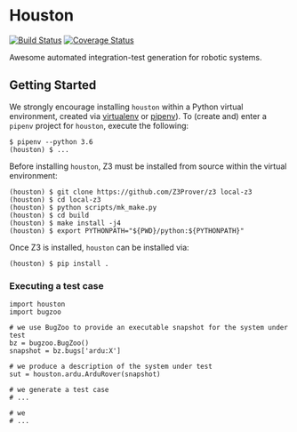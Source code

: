 # Houston

[![Build Status](https://travis-ci.org/squaresLab/Houston.svg?branch=master)](https://travis-ci.org/squaresLab/Houston)
[![Coverage Status](https://coveralls.io/repos/github/squaresLab/Houston/badge.svg?branch=master)](https://coveralls.io/github/squaresLab/Houston?branch=master)

Awesome automated integration-test generation for robotic systems.


## Getting Started

We strongly encourage installing `houston` within a Python virtual
environment, created via [virtualenv](https://virtualenv.pypa.io/en/latest/)
or [pipenv](https://pipenv.readthedocs.io/en/latest/)). To (create and)
enter a `pipenv` project for `houston`, execute the following:

```
$ pipenv --python 3.6
(houston) $ ...
```

Before installing `houston`, Z3 must be installed from source within the
virtual environment:

```
(houston) $ git clone https://github.com/Z3Prover/z3 local-z3
(houston) $ cd local-z3
(houston) $ python scripts/mk_make.py
(houston) $ cd build
(houston) $ make install -j4
(houston) $ export PYTHONPATH="${PWD}/python:${PYTHONPATH}"
```

Once Z3 is installed, `houston` can be installed via:

```
(houston) $ pip install .
```

### Executing a test case

```
import houston
import bugzoo

# we use BugZoo to provide an executable snapshot for the system under test
bz = bugzoo.BugZoo()
snapshot = bz.bugs['ardu:X']

# we produce a description of the system under test
sut = houston.ardu.ArduRover(snapshot)

# we generate a test case
# ...

# we
# ...
```

